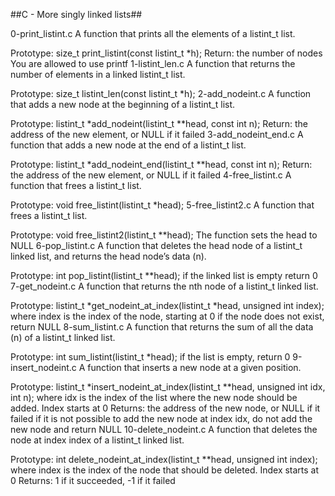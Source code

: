 ##C - More singly linked lists##

0-print_listint.c
A function that prints all the elements of a listint_t list.

Prototype: size_t print_listint(const listint_t *h);
Return: the number of nodes
You are allowed to use printf
1-listint_len.c
A function that returns the number of elements in a linked listint_t list.

Prototype: size_t listint_len(const listint_t *h);
2-add_nodeint.c
A function that adds a new node at the beginning of a listint_t list.

Prototype: listint_t *add_nodeint(listint_t **head, const int n);
Return: the address of the new element, or NULL if it failed
3-add_nodeint_end.c
A function that adds a new node at the end of a listint_t list.

Prototype: listint_t *add_nodeint_end(listint_t **head, const int n);
Return: the address of the new element, or NULL if it failed
4-free_listint.c
A function that frees a listint_t list.

Prototype: void free_listint(listint_t *head);
5-free_listint2.c
A function that frees a listint_t list.

Prototype: void free_listint2(listint_t **head);
The function sets the head to NULL
6-pop_listint.c
A function that deletes the head node of a listint_t linked list, and returns the head node’s data (n).

Prototype: int pop_listint(listint_t **head);
if the linked list is empty return 0
7-get_nodeint.c
A function that returns the nth node of a listint_t linked list.

Prototype: listint_t *get_nodeint_at_index(listint_t *head, unsigned int index);
where index is the index of the node, starting at 0
if the node does not exist, return NULL
8-sum_listint.c
A function that returns the sum of all the data (n) of a listint_t linked list.

Prototype: int sum_listint(listint_t *head);
if the list is empty, return 0
9-insert_nodeint.c
A function that inserts a new node at a given position.

Prototype: listint_t *insert_nodeint_at_index(listint_t **head, unsigned int idx, int n);
where idx is the index of the list where the new node should be added. Index starts at 0
Returns: the address of the new node, or NULL if it failed
if it is not possible to add the new node at index idx, do not add the new node and return NULL
10-delete_nodeint.c
A function that deletes the node at index index of a listint_t linked list.

Prototype: int delete_nodeint_at_index(listint_t **head, unsigned int index);
where index is the index of the node that should be deleted. Index starts at 0
Returns: 1 if it succeeded, -1 if it failed
